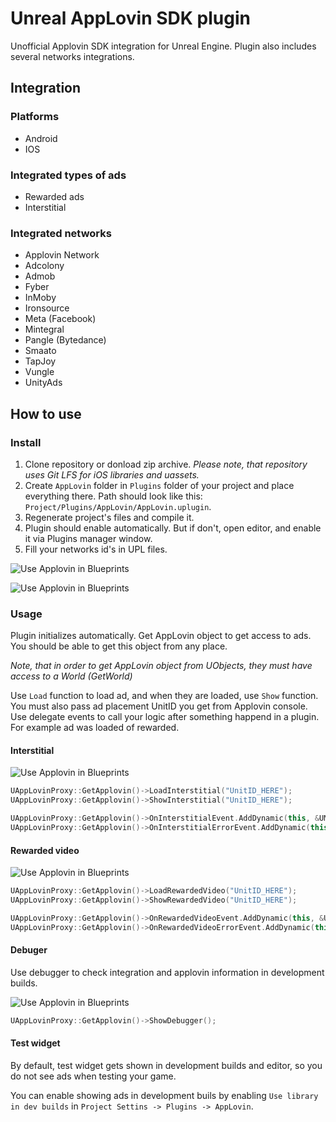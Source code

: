 # Unreal AppLovin SDK plugin
Unofficial Applovin SDK integration for Unreal Engine. Plugin also includes several networks integrations.

## Integration

### Platforms

* Android
* IOS

### Integrated types of ads

* Rewarded ads
* Interstitial

### Integrated networks

* Applovin Network
* Adcolony
* Admob
* Fyber
* InMoby
* Ironsource
* Meta (Facebook)
* Mintegral
* Pangle (Bytedance)
* Smaato
* TapJoy
* Vungle
* UnityAds

## How to use

### Install

1. Clone repository or donload zip archive. *Please note, that repository uses Git LFS for iOS libraries and uassets.*
2. Create `AppLovin` folder in `Plugins` folder of your project and place everything there. Path should look like this: `Project/Plugins/AppLovin/AppLovin.uplugin`.
3. Regenerate project's files and compile it.
4. Plugin should enable automatically. But if don't, open editor, and enable it via Plugins manager window.
5. Fill your networks id's in UPL files.

![Use Applovin in Blueprints](/Docs/Seup_Keys_Android.jpg)

![Use Applovin in Blueprints](/Docs/Seup_Keys_IOS.jpg)

### Usage

Plugin initializes automatically. Get AppLovin object to get access to ads. You should be able to get this object from any place. 

*Note, that in order to get AppLovin object from UObjects, they must have access to a World (GetWorld)*


Use `Load` function to load ad, and when they are loaded, use `Show` function. You must also pass ad placement UnitID you get from Applovin console.
Use delegate events to call your logic after something happend in a plugin. For example ad was loaded of rewarded.

#### Interstitial
![Use Applovin in Blueprints](/Docs/BP_Interstitial.jpg)

```c++
UAppLovinProxy::GetApplovin()->LoadInterstitial("UnitID_HERE");
UAppLovinProxy::GetApplovin()->ShowInterstitial("UnitID_HERE");

UAppLovinProxy::GetApplovin()->OnInterstitialEvent.AddDynamic(this, &UMySomeObject::OnInterstitialEvent);
UAppLovinProxy::GetApplovin()->OnInterstitialErrorEvent.AddDynamic(this, &UMySomeObject::OnInterstitialErrorEvent);
```

#### Rewarded video

![Use Applovin in Blueprints](/Docs/BP_Rewarded.jpg)

```c++
UAppLovinProxy::GetApplovin()->LoadRewardedVideo("UnitID_HERE");
UAppLovinProxy::GetApplovin()->ShowRewardedVideo("UnitID_HERE");

UAppLovinProxy::GetApplovin()->OnRewardedVideoEvent.AddDynamic(this, &UMySomeObject::OnRewardedVideoEvent);
UAppLovinProxy::GetApplovin()->OnRewardedVideoErrorEvent.AddDynamic(this, &UMySomeObject::OnRewardedVideoErrorEvent);
```

#### Debuger

Use debugger to check integration and applovin information in development builds.

![Use Applovin in Blueprints](/Docs/BP_Debugger.jpg)

```c++
UAppLovinProxy::GetApplovin()->ShowDebugger();
```

#### Test widget

By default, test widget gets shown in development builds and editor, so you do not see ads when testing your game.

You can enable showing ads in development buils by enabling `Use library in dev builds` in `Project Settins -> Plugins -> AppLovin`.
